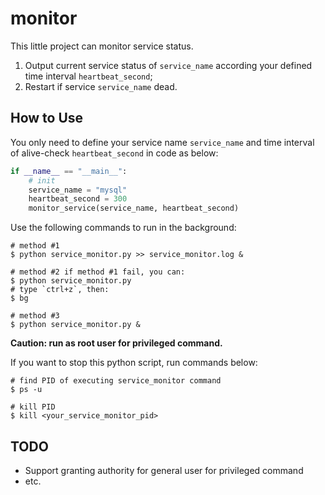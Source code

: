 # monitor

This little project can monitor service status.

1. Output current service status of `service_name` according your defined time interval `heartbeat_second`;
2. Restart if service `service_name` dead.

## How to Use

You only need to define your service name `service_name` and time interval of alive-check  `heartbeat_second` in code as below:

```python
if __name__ == "__main__":
    # init
    service_name = "mysql"
    heartbeat_second = 300
    monitor_service(service_name, heartbeat_second)
```

Use the following commands to run in the background:

```shell
# method #1
$ python service_monitor.py >> service_monitor.log &

# method #2 if method #1 fail, you can:
$ python service_monitor.py
# type `ctrl+z`, then:
$ bg

# method #3
$ python service_monitor.py &
```

**Caution: run as root user for privileged command.**

If you want to stop this python script, run commands below:

```shell
# find PID of executing service_monitor command
$ ps -u

# kill PID
$ kill <your_service_monitor_pid>
```

## TODO

- Support granting authority for general user for privileged command
- etc.
